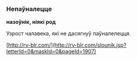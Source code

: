 ### Непаўналецце
**назоўнік, ніякі род**

Узрост чалавека, які не дасягнуў паўналелецця.

<a rel="author">[http://rv-blr.com/](http://rv-blr.com/slounik.jsp?letterId=0&maskId=0&pageId=1907)</a>
